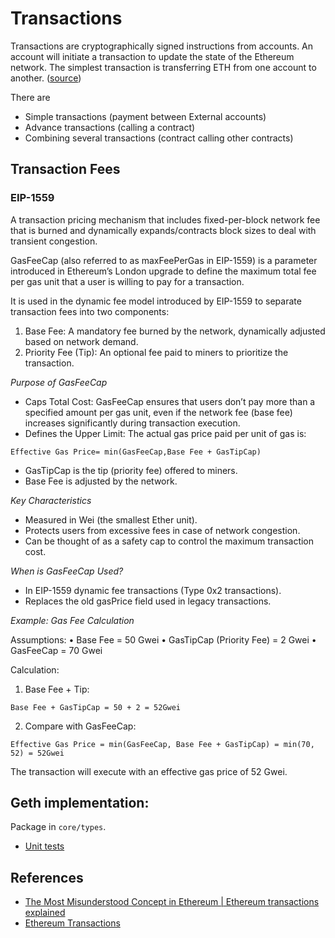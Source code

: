 # Transactions

Transactions are cryptographically signed instructions from accounts. An account will initiate a transaction to update the state of the Ethereum network. The simplest transaction is transferring ETH from one account to another. ([source](https://ethereum.org/en/developers/docs/transactions/))

There are 

* Simple transactions (payment between External accounts)
* Advance transactions (calling a contract)
* Combining several transactions (contract calling other contracts)

## Transaction Fees

### EIP-1559

A transaction pricing mechanism that includes fixed-per-block network fee that is burned and dynamically expands/contracts block sizes to deal with transient congestion.

GasFeeCap (also referred to as maxFeePerGas in EIP-1559) is a parameter introduced in Ethereum’s London upgrade to define the maximum total fee per gas unit that a user is willing to pay for a transaction.

It is used in the dynamic fee model introduced by EIP-1559 to separate transaction fees into two components:

1. Base Fee: A mandatory fee burned by the network, dynamically adjusted based on network demand.
1. Priority Fee (Tip): An optional fee paid to miners to prioritize the transaction.

*Purpose of GasFeeCap*

* Caps Total Cost: GasFeeCap ensures that users don’t pay more than a specified amount per gas unit, even if the network fee (base fee) increases significantly during transaction execution.
* Defines the Upper Limit: The actual gas price paid per unit of gas is:

`Effective Gas Price= min(GasFeeCap,Base Fee + GasTipCap)`

* GasTipCap is the tip (priority fee) offered to miners.
* Base Fee is adjusted by the network.

*Key Characteristics*

* Measured in Wei (the smallest Ether unit).
* Protects users from excessive fees in case of network congestion.
* Can be thought of as a safety cap to control the maximum transaction cost.

*When is GasFeeCap Used?*

* In EIP-1559 dynamic fee transactions (Type 0x2 transactions).
* Replaces the old gasPrice field used in legacy transactions.

*Example: Gas Fee Calculation*

Assumptions:
	•	Base Fee = 50 Gwei
	•	GasTipCap (Priority Fee) = 2 Gwei
	•	GasFeeCap = 70 Gwei

Calculation:

1.	Base Fee + Tip:

`Base Fee + GasTipCap = 50 + 2 = 52Gwei`

2.	Compare with GasFeeCap:

`Effective Gas Price = min(GasFeeCap, Base Fee + GasTipCap) = min(70, 52) = 52Gwei`

The transaction will execute with an effective gas price of 52 Gwei.

## Geth implementation:

Package in `core/types`.

* [Unit tests](https://github.com/ethereum/go-ethereum/blob/master/core/types/transaction_test.go)

## References

* [The Most Misunderstood Concept in Ethereum | Ethereum transactions explained](https://www.youtube.com/watch?v=2EhKeQHFeTs)
* [Ethereum Transactions](https://www.youtube.com/watch?v=2QHGPH88WAI)
